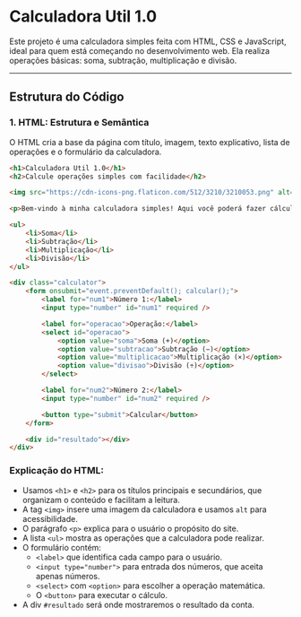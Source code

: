 # Calculadora Util 1.0

Este projeto é uma calculadora simples feita com HTML, CSS e JavaScript, ideal para quem está começando no desenvolvimento web. Ela realiza operações básicas: soma, subtração, multiplicação e divisão.

---

## Estrutura do Código

### 1. HTML: Estrutura e Semântica

O HTML cria a base da página com título, imagem, texto explicativo, lista de operações e o formulário da calculadora.

```html
<h1>Calculadora Util 1.0</h1>
<h2>Calcule operações simples com facilidade</h2>

<img src="https://cdn-icons-png.flaticon.com/512/3210/3210053.png" alt="Imagem de uma calculadora" />

<p>Bem-vindo à minha calculadora simples! Aqui você poderá fazer cálculos básicos como soma, subtração, multiplicação e divisão.</p>

<ul>
    <li>Soma</li>
    <li>Subtração</li>
    <li>Multiplicação</li>
    <li>Divisão</li>
</ul>

<div class="calculator">
    <form onsubmit="event.preventDefault(); calcular();">
        <label for="num1">Número 1:</label>
        <input type="number" id="num1" required />

        <label for="operacao">Operação:</label>
        <select id="operacao">
            <option value="soma">Soma (+)</option>
            <option value="subtracao">Subtração (−)</option>
            <option value="multiplicacao">Multiplicação (×)</option>
            <option value="divisao">Divisão (÷)</option>
        </select>

        <label for="num2">Número 2:</label>
        <input type="number" id="num2" required />

        <button type="submit">Calcular</button>
    </form>

    <div id="resultado"></div>
</div>
```
### Explicação do HTML:
- Usamos `<h1>` e `<h2>` para os títulos principais e secundários, que organizam o conteúdo e facilitam a leitura.
- A tag `<img>` insere uma imagem da calculadora e usamos `alt` para acessibilidade.
- O parágrafo `<p>` explica para o usuário o propósito do site.
- A lista `<ul>` mostra as operações que a calculadora pode realizar.
- O formulário contém:
  - `<label>` que identifica cada campo para o usuário.
  - `<input type="number">` para entrada dos números, que aceita apenas números.
  - `<select>` com `<option>` para escolher a operação matemática.
  - O `<button>` para executar o cálculo.
- A div `#resultado` será onde mostraremos o resultado da conta.
